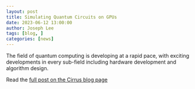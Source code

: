 ```yaml
---
layout: post
title: Simulating Quantum Circuits on GPUs
date: 2023-06-12 13:00:00
author: Joseph Lee
tags: [blog, ] 
categories: [news]
---
```


The field of quantum computing is developing at a rapid pace, with exciting developments in every sub-field including hardware development and algorithm design. 

Read the [full post on the Cirrus blog page](https://www.cirrus.ac.uk/news/2023/06/12/quantum.html)

<!--




The current era of Noisy Intermediate Scale Quantum (NISQ) computers may limit the size of problems we are able to solve on actual quantum hardware, we are still identifying more and more use cases which may benefit from the limited quantum resources, especially by utilizing both quantum and classical HPC hardware via hybrid algorithms. It is also vital to be able to simulate (using classical computers) the behaviour of quantum circuits as performed on quantum computers. One reason for doing so is to provide verification that the quantum hardware is performing as expected, up to the limits of the classical simulation. Another is that it allows us to test and research quantum algorithms, as the translation from theoretical algorithms to actual implementations always introduce complications. 

Here at the EPCC Quantum Applications Group we are very interested in investigating the use of HPC for efficient simulation of quantum circuits and algorithms. To capture the fundamentally quantum properties of superposition and entanglement, it is not surprising that a classical simulation of these quantum circuits becomes extremely (exponentially) costly for many qubits with many gate operations. There are two main methods for simulating quantum circuits: state vector simulation and tensor networks. State vector simulation essentially tracks the entire quantum state through each gate operation of a circuit, and is particularly useful for simulating deep or highly entangled quantum circuits. Unfortunately, the memory requirement for state vector simulation scales exponentially with the number of qubits. On the other hand, tensor network methods scale with the amount of entanglement generated by the circuit and the number of gates, making it possible to simulate quantum circuits with a very large number of qubits by sacrificing some entanglement structure.

We have recently demonstrated the ability to perform a state vector simulation of up to 44 qubits on 4096 CPU nodes on ARCHER2 using the QuEST library. It seems only appropriate to ask can we, and should we, simulate quantum circuits on GPUs, which are now being utilised by so many fields of scientific computation?

Indeed we can, and in this blog post we will discuss what libraries are currently available, and can be used on [Cirrus](https://www.cirrus.ac.uk/), the EPSRC Tier-2 HPC facility housed at EPCC. There are in fact many python SDK for quantum circuit simulation, most notably Google’s Cirq and IBM’s Qiskit ([a more comprehensive list](https://quantiki.org/wiki/list-qc-simulators)). While they may be easy to use, especially for smaller circuits, here we focus on C++ simulation libraries which are more configurable on HPC systems.

If you are new to quantum computing, we recommend online resources such as the [Qiskit Textbook ](https://qiskit.org/learn/), or the NQCC online quantum skills course. If you prefer traditional textbooks, then Nielsen & Chuang’s [*Quantum Computation and Quantum Information*](https://www.cambridge.org/highereducation/books/quantum-computation-and-quantum-information/01E10196D0A682A6AEFFEA52D53BE9AE?utm_campaign=shareaholic&utm_medium=copy_link&utm_source=bookmark) is the standard for the field . 

## Libraries

The three libraries we investigated are cuQuantum, QCLAB++, and QuEST. 

[cuQuantum](https://developer.nvidia.com/cuquantum-sdk) is Nvidia’s package for quantum circuit simulation, optimized for their GPU line up. It contains two libraries: cuStateVec and cuTensorNet, used for state vector and tensor network simulations respectively. cuQuantum provides a low-level C++ API which gives programmers the most degree of control, and is reasonably user-friendly for developers familiar with CUDA programming especially for single-GPU simulations. The package also provides a Python interface, which on top of providing bindings to the C++ functions, also includes a high-level API with support for ndarray-like objects from other Python modules such as NumPy and PyTorch, as well as providing extra high-level functions such as `contract()`. cuQuantum can also be used as the backend for other simulation tools including Cirq and Qiskit. 

[QCLAB++ ](https://github.com/QuantumComputingLab/qclabpp) is a GPU-accelerated C++ quantum circuit simulation package developed by the Lawrence Berkeley National Laboratory. QCLAB++ is designed to be light-weight and portable, and uses OpenMP offloading for GPU acceleration. This means that the library has no external dependency, which is beneficial for quick prototyping. As a result, the code is also simpler, with the CPU and GPU implementation of algorithms being the same except for [different OpenMP #pragma statements](https://arxiv.org/pdf/2303.00123.pdf). 

[QuEST ](https://github.com/QuEST-Kit/QuEST) is a quantum circuit simulation tool developed by the QTechTheory group at the University of Oxford. On top of pure state vectors, QuEST also supports density matrices for simulating noisy quantum computers. QuEST provides multithreading and distributed parallelisation with OpenMP and MPI, and we have recently benchmarked it on EPCC’s ARCHER2 up to 44 qubits on 4096 CPU nodes. [QuEST also utilises CUDA to provide acceleration on Nvidia GPUs](https://www.nature.com/articles/s41598-019-47174-9). 

## Single-GPU results:

[We use the Quantum Fourier Transform (QFT) ](https://en.wikipedia.org/wiki/Quantum_Fourier_transform) circuit as our timing benchmark. QFT is a part of many important quantum algorithms, including Shor’s algorithm for finding prime factors. The circuit consists of Hadamard gates and controlled phase gates, with the number of gates scaling as O(n2) for n qubits. 

We first compare the performance of simulating on CPU vs GPU. The test is performed on [Cirrus ](https://www.cirrus.ac.uk/), where we use a single Nvidia V100 (16GB) GPU against a single CPU node with 256GB memory and 36 cores with multithreading via OpenMP. With greater memory, a single CPU-node simulation can simulate 6 more qubits than on a single GPU with QuEST. However, the speedup using GPU is extremely impressive, ranging from 3.5x for 12-qubits, to over 67000x for 30-qubits. 

 


![image]({{ site.baseurl }}/img/blog/230612-quantum-fig1.jpg)
{: .img-center style="width: 80%" 
alt="QuEST CPU vs GPU" }


Next, we compare how the three libraries perform on a single GPU. QCLAB++ and QuEST are both able to simulate more qubits than cuQuantum. In terms of runtime, QuEST is the fastest, about 30-50% faster than cuQuantum; whereas QCLAB++ is about 10 times slower than QuEST for fewer than 20 qubits, and the scaling is significantly worse for above 20 qubits. We also see that performing the simulation in single precision approaches 2x faster than double precision for QCLAB++, whereas it does not make much difference for cuQuantum and QuEST. On the CPU, the performance difference between single and double precision in QuEST increases with more qubits.

  
![image]({{ site.baseurl }}/img/blog/230612-quantum-fig2.jpg)
{: .img-center style="width: 80%" 
alt="GPU Single Precision" }


![image]({{ site.baseurl }}/img/blog/230612-quantum-fig3.jpg)
{: .img-center style="width: 80%" 
alt="GPU Double Precision" }

We also compared the performance of the libraries on the A100 GPU hosted by [NextGenIO ](https://www.epcc.ed.ac.uk/whats-happening/articles/novel-architectures-and-hardware-hosted-epcc), which is a newer generation with larger memory (40GB). The performance of cuQuantum and QuEST seem slightly slower on the A100, but is up to 40% faster for simulations with QCLAB++.  

![image]({{ site.baseurl }}/img/blog/230612-quantum-fig4.jpg)
{: .img-center style="width: 80%" 
alt="QuEST A100 vs V100" }

![image]({{ site.baseurl }}/img/blog/230612-quantum-fig5.jpg)
{: .img-center style="width: 80%" 
alt="cuQuantum A100 vs V100" }


![image]({{ site.baseurl }}/img/blog/230612-quantum-fig6.jpg)
{: .img-center style="width: 80%" 
alt="QCLAB++ A100 vs V100" }
   
## Multi-GPU and Multi-node

As we can see, once the simulation approaches approximately 30 qubits the state vectors can no longer be stored on a single GPU; multiple GPUs, potentially across multiple nodes will be required for simulating larger systems. There is currently significant momentum towards improving GPU simulations of quantum circuits.

Currently QCLAB++ and QuEST do not support multi-GPU execution. cuQuantum supports multi-gpu; however, writing multi-GPU operations via the C++ API is cumbersome, due to the lack of support for cross-GPU gate application. However, using the Python API, it is possible to run across multiple GPUs on the same node, or multiple nodes with MPI (mpi4py). 


## Where do we go from here?

Surveying the broader landscape, the quantum computing community realises the need for an open, interoperable, hardware-agnostic programming model across the entire quantum ecosystem, especially for a future with hybrid quantum-classical computing architectures. There are already steps taken towards this goal, including the development of the QASM programming language (e.g. IBM’s implementation [OpenQASM ](https://openqasm.com/) ) and [XACC ](https://arxiv.org/abs/1911.02452). More recently, the [QIR Alliance ](https://www.qir-alliance.org/) is a joint effort to develop and define an intermediate representation for quantum programming based on LLVM IR. By agreeing to and adopting a quantum programming standard, users will be able to pick and choose the back-end of their choice, smoothly transitioning from a classical CPU or GPU simulation to actual quantum hardware. There are already compilers and simulators with QIR support emerging, such as QIR Alliance’s [QCOR and NWQSim ](https://www.qir-alliance.org/projects/), as well as Nvidia’s [CUDA Quantum NVQ++ ](https://nvidia.github.io/cuda-quantum/). We see a glimpse of an exciting new paradigm for computing with heterogeneous quantum processors, and we will be testing these new tools in due course.

## Available on Cirrus

The cuQuantum and QuEST libraries will be made available as modules on Cirrus.





-->




<!--

<img src="{{ site.baseurl }}/img/news/210127-IMG_0126.jpg" alt="ARCHER2" title="ARCHER2"/>

<img src="{{ site.baseurl }}/img/logos/euro-cc.jpg" alt="EuroCC" title="EuroCC" align="right" width="10%" />

<a href="https:www        ">
<img src="{{ site.baseurl }}/img/blog/211030-uk-stats-auth.jpg" alt="ARCHER2" title="ARCHER2" style="width: 30%"   /></a>



![image]({{ site.baseurl }}/img/blog/210412-systems-blog_pic2.jpg)
{: .img-center style="width: 60%" 
alt="ARCHER2" 
title="ARCHER2"}



<div>

<iframe title="Video"  width="1000" height="560" src="https://www.youtube.com/embed/UXHE7ljmhaQ" frameborder="0" allow="accelerometer; autoplay; encrypted-media; gyroscope; picture-in-picture" allowfullscreen></iframe>

</div>


-->